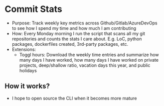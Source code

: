 # Commit Stats
- Purpose: Track weekly key metrics across Github/Gitlab/AzureDevOps to see how I spend my time and how much I am contributing
- How: Every Monday morning I run the script that scans all my git repositories and counts the stats I care about. E.g. LoC, python packages, dockerfiles created, 3rd-party packages, etc.
- Extensions:
  - Toggl hours: Download the weekly time entries and summarize how many days I have worked, how many days I have worked on private projects, deep/shallow ratio, vacation days this year, and public holidays

## How it works?
- I hope to open source the CLI when it becomes more mature
